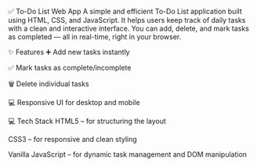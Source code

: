 ✅ To-Do List Web App
A simple and efficient To-Do List application built using HTML, CSS, and JavaScript. It helps users keep track of daily tasks with a clean and interactive interface. You can add, delete, and mark tasks as completed — all in real-time, right in your browser.

✨ Features
➕ Add new tasks instantly

✅ Mark tasks as complete/incomplete

🗑️ Delete individual tasks

💻 Responsive UI for desktop and mobile

💻 Tech Stack
HTML5 – for structuring the layout

CSS3 – for responsive and clean styling

Vanilla JavaScript – for dynamic task management and DOM manipulation
